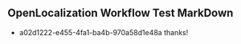 ## OpenLocalization Workflow Test MarkDown
* a02d1222-e455-4fa1-ba4b-970a58d1e48a thanks!

<!--HONumber=Jul16_HO2-->


